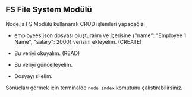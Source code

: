 ## FS File System Modülü

Node.js FS Modülü kullanarak CRUD işlemleri yapacağız.

* employees.json dosyası oluşturalım ve içerisine {"name": "Employee 1 Name", "salary": 2000} verisini ekleyelim. (CREATE)

* Bu veriyi okuyalım. (READ)

* Bu veriyi güncelleyelim.

* Dosyayı silelim.

Sonuçları görmek için terminalde `node index` komutunu çalıştırabilirsiniz.